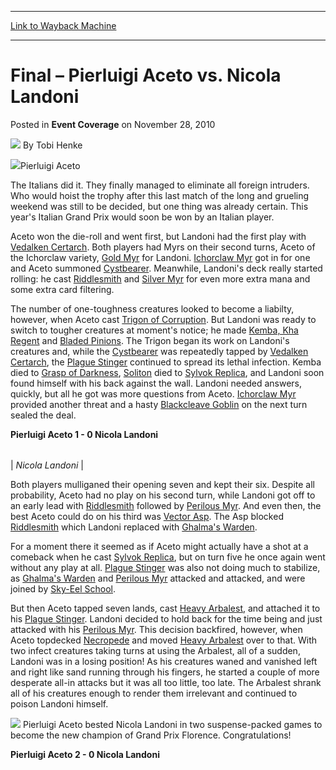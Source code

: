 
---
[Link to Wayback Machine](https://web.archive.org/web/20220703212635/https://magic.wizards.com/en/articles/archive/event-coverage/final-%E2%80%93-pierluigi-aceto-vs-nicola-landoni-2010-11-28)

[_metadata_:author]:- "Tobi Henke"
[_metadata_:description]:- "Pierluigi Aceto The Italians did it. They finally managed to eliminate all foreign intruders. Who would hoist the trophy after this last match of the long and grueling weekend was still to be decided, but one thing was already certain. This year's Italian Grand Prix would soon be won by an Italian player. Aceto won the die-roll and went first, but Landoni had the first play"
[_metadata_:generator]:- "Drupal 7 (http://drupal.org)"
[_metadata_:node]:- "336306"
[_metadata_:publish_date]:- "2010-11-28"
[_metadata_:source]:- "div-main-content"
[_metadata_:title]:- "Final – Pierluigi Aceto vs. Nicola Landoni"
[_metadata_:wayback_capture_timestamp]:- "2022-07-03 21:26:35"
[_metadata_:wayback_raw_url]:- "https://web.archive.org/web/20220703212635id_/https://magic.wizards.com/en/articles/archive/event-coverage/final-%E2%80%93-pierluigi-aceto-vs-nicola-landoni-2010-11-28"
[_metadata_:wayback_url]:- "https://magic.wizards.com/en/articles/archive/event-coverage/final-%E2%80%93-pierluigi-aceto-vs-nicola-landoni-2010-11-28"
---


Final – Pierluigi Aceto vs. Nicola Landoni
==========================================



 Posted in **Event Coverage**
 on November 28, 2010 






![](https://media.magic.wizards.com/styles/auth_small/public/images/person/henke_author.jpg)
By Tobi Henke











![](https://media.wizards.com/legacy/mtg/images/daily/events/gpflo10/finalaceto.jpg)Pierluigi Aceto



The Italians did it. They finally managed to eliminate all foreign intruders. Who would hoist the trophy after this last match of the long and grueling weekend was still to be decided, but one thing was already certain. This year's Italian Grand Prix would soon be won by an Italian player.


Aceto won the die-roll and went first, but Landoni had the first play with [Vedalken Certarch](https://gatherer.wizards.com/Pages/Card/Details.aspx?name=Vedalken+Certarch). Both players had Myrs on their second turns, Aceto of the Ichorclaw variety, [Gold Myr](https://gatherer.wizards.com/Pages/Card/Details.aspx?name=Gold+Myr) for Landoni. [Ichorclaw Myr](https://gatherer.wizards.com/Pages/Card/Details.aspx?name=Ichorclaw+Myr) got in for one and Aceto summoned [Cystbearer](https://gatherer.wizards.com/Pages/Card/Details.aspx?name=Cystbearer). Meanwhile, Landoni's deck really started rolling: he cast [Riddlesmith](https://gatherer.wizards.com/Pages/Card/Details.aspx?name=Riddlesmith) and [Silver Myr](https://gatherer.wizards.com/Pages/Card/Details.aspx?name=Silver+Myr) for even more extra mana and some extra card filtering.


The number of one-toughness creatures looked to become a liabilty, however, when Aceto cast [Trigon of Corruption](https://gatherer.wizards.com/Pages/Card/Details.aspx?name=Trigon+of+Corruption). But Landoni was ready to switch to tougher creatures at moment's notice; he made [Kemba, Kha Regent](https://gatherer.wizards.com/Pages/Card/Details.aspx?name=Kemba%2C+Kha+Regent) and [Bladed Pinions](https://gatherer.wizards.com/Pages/Card/Details.aspx?name=Bladed+Pinions). The Trigon began its work on Landoni's creatures and, while the [Cystbearer](https://gatherer.wizards.com/Pages/Card/Details.aspx?name=Cystbearer) was repeatedly tapped by [Vedalken Certarch](https://gatherer.wizards.com/Pages/Card/Details.aspx?name=Vedalken+Certarch), the [Plague Stinger](https://gatherer.wizards.com/Pages/Card/Details.aspx?name=Plague+Stinger) continued to spread its lethal infection. Kemba died to [Grasp of Darkness](https://gatherer.wizards.com/Pages/Card/Details.aspx?name=Grasp+of+Darkness), [Soliton](https://gatherer.wizards.com/Pages/Card/Details.aspx?name=Soliton) died to [Sylvok Replica](https://gatherer.wizards.com/Pages/Card/Details.aspx?name=Sylvok+Replica), and Landoni soon found himself with his back against the wall. Landoni needed answers, quickly, but all he got was more questions from Aceto. [Ichorclaw Myr](https://gatherer.wizards.com/Pages/Card/Details.aspx?name=Ichorclaw+Myr) provided another threat and a hasty [Blackcleave Goblin](https://gatherer.wizards.com/Pages/Card/Details.aspx?name=Blackcleave+Goblin) on the next turn sealed the deal.


**Pierluigi Aceto 1 - 0 Nicola Landoni**




|  |
| --- |
| 
*Nicola Landoni* |

Both players mulliganed their opening seven and kept their six. Despite all probability, Aceto had no play on his second turn, while Landoni got off to an early lead with [Riddlesmith](https://gatherer.wizards.com/Pages/Card/Details.aspx?name=Riddlesmith) followed by [Perilous Myr](https://gatherer.wizards.com/Pages/Card/Details.aspx?name=Perilous+Myr). And even then, the best Aceto could do on his third was [Vector Asp](https://gatherer.wizards.com/Pages/Card/Details.aspx?name=Vector+Asp). The Asp blocked [Riddlesmith](https://gatherer.wizards.com/Pages/Card/Details.aspx?name=Riddlesmith) which Landoni replaced with [Ghalma's Warden](https://gatherer.wizards.com/Pages/Card/Details.aspx?name=Ghalma%27s+Warden).


For a moment there it seemed as if Aceto might actually have a shot at a comeback when he cast [Sylvok Replica](https://gatherer.wizards.com/Pages/Card/Details.aspx?name=Sylvok+Replica), but on turn five he once again went without any play at all. [Plague Stinger](https://gatherer.wizards.com/Pages/Card/Details.aspx?name=Plague+Stinger) was also not doing much to stabilize, as [Ghalma's Warden](https://gatherer.wizards.com/Pages/Card/Details.aspx?name=Ghalma%27s+Warden) and [Perilous Myr](https://gatherer.wizards.com/Pages/Card/Details.aspx?name=Perilous+Myr) attacked and attacked, and were joined by [Sky-Eel School](https://gatherer.wizards.com/Pages/Card/Details.aspx?name=Sky-Eel+School).


But then Aceto tapped seven lands, cast [Heavy Arbalest](https://gatherer.wizards.com/Pages/Card/Details.aspx?name=Heavy+Arbalest), and attached it to his [Plague Stinger](https://gatherer.wizards.com/Pages/Card/Details.aspx?name=Plague+Stinger). Landoni decided to hold back for the time being and just attacked with his [Perilous Myr](https://gatherer.wizards.com/Pages/Card/Details.aspx?name=Perilous+Myr). This decision backfired, however, when Aceto topdecked [Necropede](https://gatherer.wizards.com/Pages/Card/Details.aspx?name=Necropede) and moved [Heavy Arbalest](https://gatherer.wizards.com/Pages/Card/Details.aspx?name=Heavy+Arbalest) over to that. With two infect creatures taking turns at using the Arbalest, all of a sudden, Landoni was in a losing position! As his creatures waned and vanished left and right like sand running through his fingers, he started a couple of more desperate all-in attacks but it was all too little, too late. The Arbalest shrank all of his creatures enough to render them irrelevant and continued to poison Landoni himself.


![](https://media.wizards.com/legacy/mtg/images/daily/events/gpflo10/finalhandshake.jpg)
Pierluigi Aceto bested Nicola Landoni in two suspense-packed games to become the new champion of Grand Prix Florence. Congratulations!


**Pierluigi Aceto 2 - 0 Nicola Landoni**







